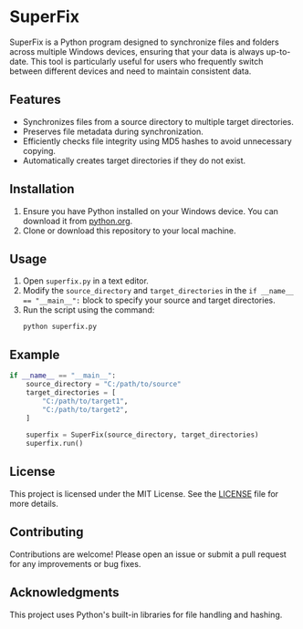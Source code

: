 # SuperFix

SuperFix is a Python program designed to synchronize files and folders across multiple Windows devices, ensuring that your data is always up-to-date. This tool is particularly useful for users who frequently switch between different devices and need to maintain consistent data.

## Features

- Synchronizes files from a source directory to multiple target directories.
- Preserves file metadata during synchronization.
- Efficiently checks file integrity using MD5 hashes to avoid unnecessary copying.
- Automatically creates target directories if they do not exist.

## Installation

1. Ensure you have Python installed on your Windows device. You can download it from [python.org](https://www.python.org/downloads/).
2. Clone or download this repository to your local machine.

## Usage

1. Open `superfix.py` in a text editor.
2. Modify the `source_directory` and `target_directories` in the `if __name__ == "__main__":` block to specify your source and target directories.
3. Run the script using the command:
   ```
   python superfix.py
   ```

## Example

```python
if __name__ == "__main__":
    source_directory = "C:/path/to/source"
    target_directories = [
        "C:/path/to/target1",
        "C:/path/to/target2",
    ]
    
    superfix = SuperFix(source_directory, target_directories)
    superfix.run()
```

## License

This project is licensed under the MIT License. See the [LICENSE](LICENSE) file for more details.

## Contributing

Contributions are welcome! Please open an issue or submit a pull request for any improvements or bug fixes.

## Acknowledgments

This project uses Python's built-in libraries for file handling and hashing.